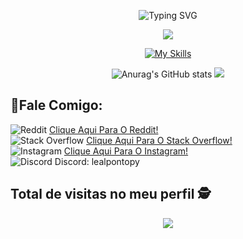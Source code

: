 <div align="center">
 
![Typing SVG](https://readme-typing-svg.demolab.com?font=Mulish&size=30&pause=1000&color=19F73B&&width=600&lines=👋Olá+Mundo!;me+chamo+Randone🐸.;👋Seja+bem+vindo(a).;Me+Segue+aí+☕.)
</div>


<div align="center">
 
 ![](https://github-readme-stats.vercel.app/api/top-langs/?username=randonetheone&theme=nightowl&hide_border=false&include_all_commits=false&count_private=false&layout=compact)
 
[![My Skills](https://skillicons.dev/icons?i=html,css,js,tailwind,bootstrap,git)](https://skillicons.dev)


![Anurag's GitHub stats](https://github-readme-stats.vercel.app/api?username=randonetheone&show_icons=true&theme=radical) ![](https://github-readme-streak-stats.herokuapp.com/?user=randonetheone&theme=nightowl&hide_border=false)
 

</div>

## 📌Fale Comigo:

![Reddit](https://img.shields.io/badge/Reddit-%23FF4500.svg?style=for-the-badge&logo=Reddit&logoColor=white) [Clique Aqui Para O Reddit!](https://www.reddit.com/user/Neat_Resident5434/) <br>
 ![Stack Overflow](https://img.shields.io/badge/-Stackoverflow-FE7A16?style=for-the-badge&logo=stack-overflow&logoColor=white)  [Clique Aqui Para O Stack Overflow!](https://www.reddit.com/user/Honest_Law3681/) <br>
![Instagram](https://img.shields.io/badge/Instagram-%23E4405F.svg?style=for-the-badge&logo=Instagram&logoColor=white)  [Clique Aqui Para O Instagram!](https://www.instagram.com/leal.py/) <br>
 ![Discord](https://img.shields.io/badge/Discord-%235865F2.svg?style=for-the-badge&logo=discord&logoColor=white)  Discord: lealpontopy <br>
 


 ## Total de visitas no meu perfil :detective: <br>
 <p align="center"> 
   <img alingn="center" src="https://profile-counter.glitch.me/randonetheone/count.svg" />
 </p>
